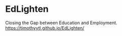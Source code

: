 # EdLighten

Closing the Gap between Education and Employment.
https://timothyytl.github.io/EdLighten/
